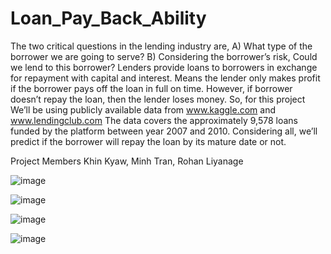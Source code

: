 # Loan_Pay_Back_Ability

The two critical questions in the lending industry are,  A) What type of the borrower we are going to serve? B) Considering the borrower’s risk, Could we lend to this  borrower?
Lenders provide loans to borrowers in exchange for repayment with capital and interest. Means the lender only makes profit if the borrower pays off the loan in full on time. However, if borrower doesn’t repay the loan, then the lender loses money. 
So, for this project We’ll be using publicly available data from www.kaggle.com  and www.lendingclub.com 
The data covers the approximately 9,578 loans funded by the platform between year 2007 and 2010. Considering all, we’ll predict if the borrower will repay the loan by its mature date or not. 

Project Members
Khin Kyaw, Minh Tran, Rohan Liyanage


![image](https://github.com/Minhtranaccount/Loan_Pay_Back_Ability/assets/115082961/c2e10f71-826b-4b81-84bc-158661af7d5c)

![image](https://github.com/Minhtranaccount/Loan_Pay_Back_Ability/assets/115082961/85ebf62b-bb87-41e6-badd-8693a0ac16b5)

![image](https://github.com/Minhtranaccount/Loan_Pay_Back_Ability/assets/115082961/c06d02bd-7634-4ed5-be3f-78ce8dda1e1b)

![image](https://github.com/Minhtranaccount/Loan_Pay_Back_Ability/assets/115082961/f61d48e7-653d-424f-98cb-1b66473bb691)

